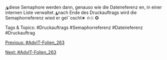 ◮diese Semaphore werden dann, genauso wie die Dateireferenz en, in einer
internen Liste verwaltet
◮nach Ende des Druckauftrags wird die Semaphorreferenz wied er gel¨oscht✬
✫✩
✪

   Tags & Topics:
   #Druckauftrags
   #Semaphorreferenz
   #Dateireferenz
   #Druckauftrag

[Previous: #AdvIT-Folien_263](AdvIT-Folien_263.md)

[Next: #AdvIT-Folien_263](AdvIT-Folien_263.md)